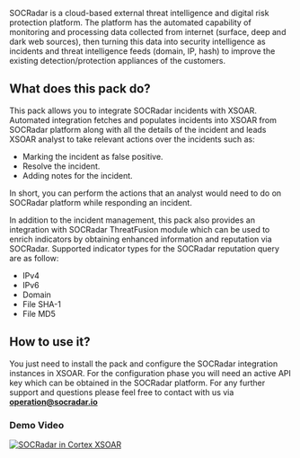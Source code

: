 SOCRadar is a cloud-based external threat intelligence and digital risk protection platform. The platform has the automated capability of monitoring and processing data collected from internet (surface, deep and dark web sources), then turning this data into security intelligence as incidents and threat intelligence feeds (domain, IP, hash) to improve the existing detection/protection appliances of the customers.
## What does this pack do?
This pack allows you to integrate SOCRadar incidents with XSOAR. Automated integration fetches and populates incidents into XSOAR from SOCRadar platform along with all the details of the incident and leads XSOAR analyst to take relevant actions over the incidents such as:

- Marking the incident as false positive.
- Resolve the incident.
- Adding notes for the incident.

In short, you can perform the actions that an analyst would need to do on SOCRadar platform while responding an incident.

In addition to the incident management, this pack also provides an integration with SOCRadar ThreatFusion module which can be used to enrich indicators by obtaining enhanced information and reputation via SOCRadar. Supported indicator types for the SOCRadar reputation query are as follow:

- IPv4
- IPv6
- Domain
- File SHA-1
- File MD5


## How to use it?
You just need to install the pack and configure the SOCRadar integration instances in XSOAR. For the configuration phase you will need an active API key which can be obtained in the SOCRadar platform. For any further support and questions please feel free to contact with us via **operation@socradar.io**

### Demo Video
[![SOCRadar in Cortex XSOAR](../../doc_files/SOCRadar_in_Cortex_XSOAR.jpg/n)](https://www.youtube.com/watch?v=VqyPruyOtTs&ab_channel=SOCRadarInc "SOCRadar in Cortex XSOAR")